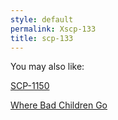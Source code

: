 ```yaml
---
style: default
permalink: Xscp-133
title: scp-133
---
```

You may also like:

[SCP-1150](http://scp-wiki.net/scp-1150)

[Where Bad Children Go](http://scp-wiki.net/where-bad-children-go)
